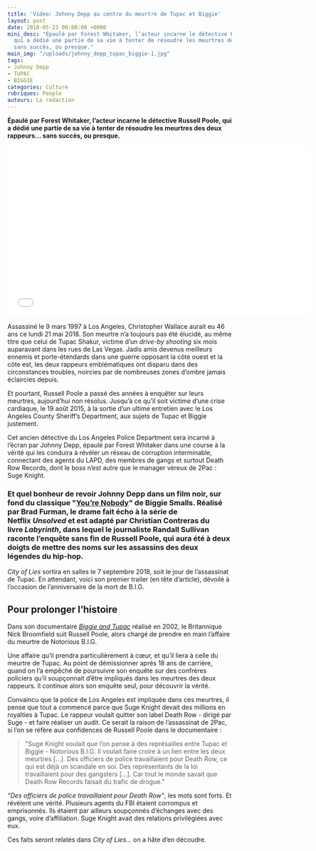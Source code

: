 ```yaml
---
title: 'Video: Johnny Depp au centre du meurtre de Tupac et Biggie'
layout: post
date: 2018-05-23 00:00:00 +0000
mini_desc: "Épaulé par Forest Whitaker, l’acteur incarne le détective Russell Poole,
  qui a dédié une partie de sa vie à tenter de résoudre les meurtres des deux rappeurs…
  sans succès, ou presque."
main_img: "/uploads/johnny_depp_tupac_biggie-1.jpg"
tags:
- Johnny Depp
- TUPAC
- BIGGIE
categories: Culture
rubriques: People
auteurs: La redaction
---
```


**Épaulé par Forest Whitaker, l’acteur incarne le détective Russell Poole, qui a dédié une partie de sa vie à tenter de résoudre les meurtres des deux rappeurs… sans succès, ou presque.**

<iframe width="681" height="383" src="[https://www.youtube.com/embed/_oIgOc2YEPY](https://www.youtube.com/embed/_oIgOc2YEPY "https://www.youtube.com/embed/_oIgOc2YEPY")" frameborder="0" allow="autoplay; encrypted-media" allowfullscreen></iframe>

Assassiné le 9 mars 1997 à Los Angeles, Christopher Wallace aurait eu 46 ans ce lundi 21 mai 2018. Son meurtre n’a toujours pas été élucidé, au même titre que celui de Tupac Shakur, victime d’un _drive-by shooting_ six mois auparavant dans les rues de Las Vegas. Jadis amis devenus meilleurs ennemis et porte-étendards dans une guerre opposant la côte ouest et la côte est, les deux rappeurs emblématiques ont disparu dans des circonstances troubles, noircies par de nombreuses zones d’ombre jamais éclaircies depuis.

Et pourtant, Russell Poole a passé des années à enquêter sur leurs meurtres, aujourd’hui non résolus. Jusqu’à ce qu’il soit victime d’une crise cardiaque, le 19 août 2015, à la sortie d’un ultime entretien avec le Los Angeles County Sheriff’s Department, aux sujets de Tupac et Biggie justement.

Cet ancien détective du Los Angeles Police Department sera incarné à l’écran par Johnny Depp, épaulé par Forest Whitaker dans une course à la vérité qui les conduira à révéler un réseau de corruption interminable, connectant des agents du LAPD, des membres de gangs et surtout Death Row Records, dont le boss n’est autre que le manager véreux de 2Pac : Suge Knight.

### Et quel bonheur de revoir Johnny Depp dans un film noir, sur fond du classique "[You’re Nobody](https://www.youtube.com/watch?v=l4w6q0cxdpU)" de Biggie Smalls. Réalisé par Brad Furman, le drame fait écho à la série de Netflix _Unsolved_ et est adapté par Christian Contreras du livre _Labyrinth_, dans lequel le journaliste Randall Sullivan raconte l’enquête sans fin de Russell Poole, qui aura été à deux doigts de mettre des noms sur les assassins des deux légendes du hip-hop.

_City of Lies_ sortira en salles le 7 septembre 2018, soit le jour de l’assassinat de Tupac. En attendant, voici son premier trailer (en tête d’article), dévoilé à l’occasion de l’anniversaire de la mort de B.I.G.

## Pour prolonger l’histoire

Dans son documentaire [_Biggie and Tupac_](https://www.youtube.com/watch?v=xFTcNbOpzPM) réalisé en 2002, le Britannique Nick Broomfield suit Russell Poole, alors chargé de prendre en main l’affaire du meurtre de Notorious B.I.G.

Une affaire qu’il prendra particulièrement à cœur, et qu’il liera à celle du meurtre de Tupac. Au point de démissionner après 18 ans de carrière, quand on l’a empêché de poursuivre son enquête sur des confrères policiers qu’il soupçonnait d’être impliqués dans les meurtres des deux rappeurs. Il continue alors son enquête seul, pour découvrir la vérité.

Convaincu que la police de Los Angeles est impliquée dans ces meurtres, il pense que tout a commencé parce que Suge Knight devait des millions en royalties à Tupac. Le rappeur voulait quitter son label Death Row - dirigé par Suge - et faire réaliser un audit. Ce serait la raison de l’assassinat de 2Pac, si l’on se réfère aux confidences de Russell Poole dans le documentaire :

> "Suge Knight voulait que l’on pense à des représailles entre Tupac et Biggie - Notorious B.I.G. Il voulait faire croire à un lien entre les deux meurtres \[…\]. Des officiers de police travaillaient pour Death Row, ce qui est déjà un scandale en soi. Des représentants de la loi travaillaient pour des gangsters \[…\]. Car tout le monde savait que Death Row Records faisait du trafic de drogue."

_"Des officiers de police travaillaient pour Death Row"_, les mots sont forts. Et révèlent une vérité. Plusieurs agents du FBI étaient corrompus et emprisonnés. Ils étaient par ailleurs soupçonnés d’échanges avec des gangs, voire d’affiliation. Suge Knight avait des relations privilégiées avec eux.

Ces faits seront relatés dans _City of Lies_… on a hâte d’en découdre.